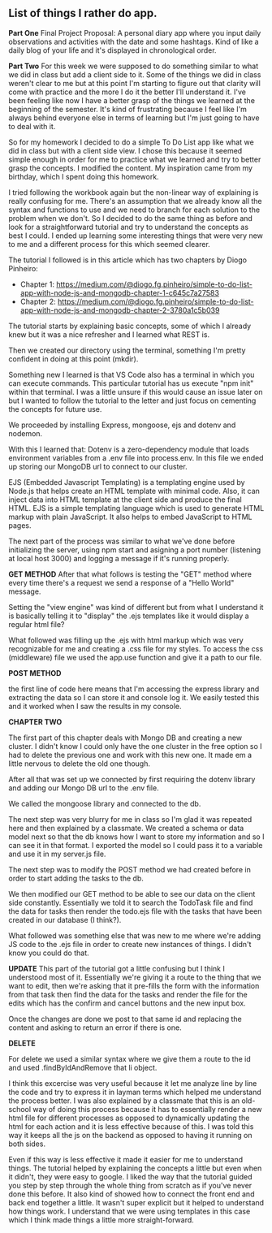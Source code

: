 ## List of things I rather do app.

**Part One**
Final Project Proposal: A personal diary app where you input daily observations and activities with the date and some hashtags. Kind of like a daily blog of your life and it's displayed in chronological order.

**Part Two**
For this week we were supposed to do something similar to what we did in class but add a client side to it. Some of the things we did in class weren't clear to me but at this point I'm starting to figure out that clarity will come with practice and the more I do it the better I'll understand it. I've been feeling like now I have a better grasp of the things we learned at the beginning of the semester. It's kind of frustrating because I feel like I'm always behind everyone else in terms of learning but I'm just going to have to deal with it.

So for my homework I decided to do a simple To Do List app like what we did in class but with a client side view. I chose this because it seemed simple enough in order for me to practice what we learned and try to better grasp the concepts. I modified the content. My inspiration came from my birthday, which I spent doing this homework.

I tried following the workbook again but the non-linear way of explaining is really confusing for me. There's an assumption that we already know all the syntax and functions to use and we need to branch for each solution to the problem when we don't. So I decided to do the same thing as before and look for a straightforward tutorial and try to understand the concepts as best I could. I ended up learning some interesting things that were very new to me and a different process for this which seemed clearer.

The tutorial I followed is in this article which has two chapters by Diogo Pinheiro:
- Chapter 1: https://medium.com/@diogo.fg.pinheiro/simple-to-do-list-app-with-node-js-and-mongodb-chapter-1-c645c7a27583
- Chapter 2: https://medium.com/@diogo.fg.pinheiro/simple-to-do-list-app-with-node-js-and-mongodb-chapter-2-3780a1c5b039

The tutorial starts by explaining basic concepts, some of which I already knew but it was a nice refresher and I learned what REST is.

Then we created our directory using the terminal, something I'm pretty confident in doing at this point (mkdir).

Something new I learned is that VS Code also has a terminal in which you can execute commands. This particular tutorial has us execute "npm init" within that terminal. I was a little unsure if this would cause an issue later on but I wanted to follow the tutorial to the letter and just focus on cementing the concepts for future use.

We proceeded by installing Express, mongoose, ejs and dotenv and nodemon.

With this I learned that:
Dotenv is a zero-dependency module that loads environment variables from a .env file into process.env. In this file we ended up storing our MongoDB url to connect to our cluster.

EJS (Embedded Javascript Templating) is a templating engine used by Node.js that helps create an HTML template with minimal code. Also, it can inject data into HTML template at the client side and produce the final HTML. EJS is a simple templating language which is used to generate HTML markup with plain JavaScript. It also helps to embed JavaScript to HTML pages.

The next part of the process was similar to what we've done before initializing the server, using npm start and asigning a port number (listening at local host 3000) and logging a message if it's running properly.

**GET METHOD**
After that what follows is testing the "GET" method where every time there's a request we send a response of a "Hello World" message.

Setting the "view engine" was kind of different but from what I understand it is basically telling it to "display" the .ejs templates like it would display a regular html file?

What followed was filling up the .ejs with html markup which was very recognizable for me and creating a .css file for my styles. To access the css (middleware) file we used the app.use function and give it a path to our file.

**POST METHOD**

the first line of code here means that I'm accessing the express library and extracting the data so I can store it and console log it. We easily tested this and it worked when I saw the results in my console.

**CHAPTER TWO**

The first part of this chapter deals with Mongo DB and creating a new cluster. I didn't know I could only have the one cluster in the free option so I had to delete the previous one and work with this new one. It made em a little nervous to delete the old one though.

After all that was set up we connected by first requiring the dotenv library and adding our Mongo DB url to the .env file.

We called the mongoose library and connected to the db.

The next step was very blurry for me in class so I'm glad it was repeated here and then explained by a classmate. We created a schema or data model next so that the db knows how I want to store my information and so I can see it in that format. I exported the model so I could pass it to a variable and use it in my server.js file.

The next step was to modify the POST method we had created before in order to start adding the tasks to the db.

We then modified our GET method to be able to see our data on the client side constantly. Essentially we told it to search the TodoTask file and find the data  for tasks then render the todo.ejs file with the tasks that have been created in our database (I think?).

What followed was something else that was new to me where we're adding JS code to the .ejs file in order to create new instances of things. I didn't know you could do that.

**UPDATE**
This part of the tutorial got a little confusing but I think I understood most of it. Essentially we're giving it a route to the thing that we want to edit, then we're asking that it pre-fills the form with the information from that task then find the data for the tasks and render the file for the edits which has the confirm and cancel buttons and the new input box.

Once the changes are done we post to that same id and replacing the content and asking to return an error if there is one.

**DELETE**

For delete we used a similar syntax where we give them a route to the id and used .findByIdAndRemove that li object.

I think this excercise was very useful because it let me analyze line by line the code and try to express it in layman terms which helped me understand the process better. I was also explained by a classmate that this is an old-school way of doing this process because it has to essentially render a new html file for different processes as opposed to dynamically updating the html for each action and it is less effective because of this. I was told this way it keeps all the js on the backend as opposed to having it running on both sides. 

Even if this way is less effective it made it easier for me to understand things. The tutorial helped by explaining the concepts a little but even when it didn't, they were easy to google. I liked the way that the tutorial guided you step by step through the whole thing from scratch as if you've never done this before. It also kind of showed how to connect the front end and back end together a little. It wasn't super explicit but it helped to understand how things work. I understand that we were using templates in this case which I think made things a little more straight-forward.

